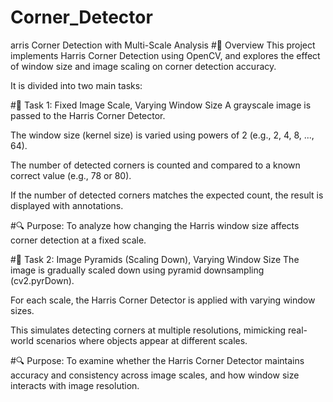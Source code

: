 # Corner_Detector
arris Corner Detection with Multi-Scale Analysis
#📝 Overview
This project implements Harris Corner Detection using OpenCV, and explores the effect of window size and image scaling on corner detection accuracy.

It is divided into two main tasks:

#📌 Task 1: Fixed Image Scale, Varying Window Size
A grayscale image is passed to the Harris Corner Detector.

The window size (kernel size) is varied using powers of 2 (e.g., 2, 4, 8, ..., 64).

The number of detected corners is counted and compared to a known correct value (e.g., 78 or 80).

If the number of detected corners matches the expected count, the result is displayed with annotations.

#🔍 Purpose:
To analyze how changing the Harris window size affects corner detection at a fixed scale.

#📌 Task 2: Image Pyramids (Scaling Down), Varying Window Size
The image is gradually scaled down using pyramid downsampling (cv2.pyrDown).

For each scale, the Harris Corner Detector is applied with varying window sizes.

This simulates detecting corners at multiple resolutions, mimicking real-world scenarios where objects appear at different scales.

#🔍 Purpose:
To examine whether the Harris Corner Detector maintains accuracy and consistency across image scales, and how window size interacts with image resolution.
